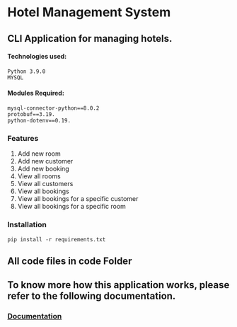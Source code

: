 # Hotel Management System

## CLI Application for managing hotels.

#### Technologies used:
    Python 3.9.0
    MYSQL

#### Modules Required: 
    mysql-connector-python==8.0.2    
    protobuf==3.19.  
    python-dotenv==0.19.    

    
### Features

1. Add new room
2. Add new customer
3. Add new booking
4. View all rooms
5. View all customers
6. View all bookings
8. View all bookings for a specific customer
9. View all bookings for a specific room

### Installation
    pip install -r requirements.txt

## All code files in code Folder
## To know more how this application works, please refer to the following documentation.

### [Documentation](https://anurag30112003.github.io/MySQL-with-python-tutorial/)
